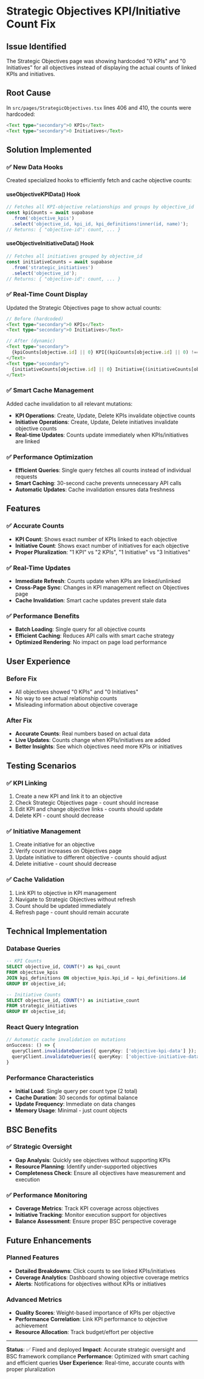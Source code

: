 # Strategic Objectives KPI/Initiative Count Fix

## Issue Identified

The Strategic Objectives page was showing hardcoded "0 KPIs" and "0 Initiatives" for all objectives instead of displaying the actual counts of linked KPIs and initiatives.

## Root Cause

In `src/pages/StrategicObjectives.tsx` lines 406 and 410, the counts were hardcoded:
```typescript
<Text type="secondary">0 KPIs</Text>
<Text type="secondary">0 Initiatives</Text>
```

## Solution Implemented

### ✅ New Data Hooks

Created specialized hooks to efficiently fetch and cache objective counts:

#### **useObjectiveKPIData()** Hook
```typescript
// Fetches all KPI-objective relationships and groups by objective_id
const kpiCounts = await supabase
  .from('objective_kpis')
  .select('objective_id, kpi_id, kpi_definitions!inner(id, name)');
// Returns: { "objective-id": count, ... }
```

#### **useObjectiveInitiativeData()** Hook
```typescript
// Fetches all initiatives grouped by objective_id
const initiativeCounts = await supabase
  .from('strategic_initiatives')
  .select('objective_id');
// Returns: { "objective-id": count, ... }
```

### ✅ Real-Time Count Display

Updated the Strategic Objectives page to show actual counts:
```typescript
// Before (hardcoded)
<Text type="secondary">0 KPIs</Text>
<Text type="secondary">0 Initiatives</Text>

// After (dynamic)
<Text type="secondary">
  {kpiCounts[objective.id] || 0} KPI{(kpiCounts[objective.id] || 0) !== 1 ? 's' : ''}
</Text>
<Text type="secondary">
  {initiativeCounts[objective.id] || 0} Initiative{(initiativeCounts[objective.id] || 0) !== 1 ? 's' : ''}
</Text>
```

### ✅ Smart Cache Management

Added cache invalidation to all relevant mutations:
- **KPI Operations**: Create, Update, Delete KPIs invalidate objective counts
- **Initiative Operations**: Create, Update, Delete initiatives invalidate objective counts
- **Real-time Updates**: Counts update immediately when KPIs/initiatives are linked

### ✅ Performance Optimization

- **Efficient Queries**: Single query fetches all counts instead of individual requests
- **Smart Caching**: 30-second cache prevents unnecessary API calls
- **Automatic Updates**: Cache invalidation ensures data freshness

## Features

### ✅ Accurate Counts
- **KPI Count**: Shows exact number of KPIs linked to each objective
- **Initiative Count**: Shows exact number of initiatives for each objective
- **Proper Pluralization**: "1 KPI" vs "2 KPIs", "1 Initiative" vs "3 Initiatives"

### ✅ Real-Time Updates
- **Immediate Refresh**: Counts update when KPIs are linked/unlinked
- **Cross-Page Sync**: Changes in KPI management reflect on Objectives page
- **Cache Invalidation**: Smart cache updates prevent stale data

### ✅ Performance Benefits
- **Batch Loading**: Single query for all objective counts
- **Efficient Caching**: Reduces API calls with smart cache strategy
- **Optimized Rendering**: No impact on page load performance

## User Experience

### Before Fix
- All objectives showed "0 KPIs" and "0 Initiatives"
- No way to see actual relationship counts
- Misleading information about objective coverage

### After Fix
- **Accurate Counts**: Real numbers based on actual data
- **Live Updates**: Counts change when KPIs/initiatives are added
- **Better Insights**: See which objectives need more KPIs or initiatives

## Testing Scenarios

### ✅ KPI Linking
1. Create a new KPI and link it to an objective
2. Check Strategic Objectives page - count should increase
3. Edit KPI and change objective links - counts should update
4. Delete KPI - count should decrease

### ✅ Initiative Management
1. Create initiative for an objective
2. Verify count increases on Objectives page
3. Update initiative to different objective - counts should adjust
4. Delete initiative - count should decrease

### ✅ Cache Validation
1. Link KPI to objective in KPI management
2. Navigate to Strategic Objectives without refresh
3. Count should be updated immediately
4. Refresh page - count should remain accurate

## Technical Implementation

### Database Queries
```sql
-- KPI Counts
SELECT objective_id, COUNT(*) as kpi_count 
FROM objective_kpis 
JOIN kpi_definitions ON objective_kpis.kpi_id = kpi_definitions.id
GROUP BY objective_id;

-- Initiative Counts  
SELECT objective_id, COUNT(*) as initiative_count
FROM strategic_initiatives
GROUP BY objective_id;
```

### React Query Integration
```typescript
// Automatic cache invalidation on mutations
onSuccess: () => {
  queryClient.invalidateQueries({ queryKey: ['objective-kpi-data'] });
  queryClient.invalidateQueries({ queryKey: ['objective-initiative-data'] });
}
```

### Performance Characteristics
- **Initial Load**: Single query per count type (2 total)
- **Cache Duration**: 30 seconds for optimal balance
- **Update Frequency**: Immediate on data changes
- **Memory Usage**: Minimal - just count objects

## BSC Benefits

### ✅ Strategic Oversight
- **Gap Analysis**: Quickly see objectives without supporting KPIs
- **Resource Planning**: Identify under-supported objectives
- **Completeness Check**: Ensure all objectives have measurement and execution

### ✅ Performance Monitoring
- **Coverage Metrics**: Track KPI coverage across objectives
- **Initiative Tracking**: Monitor execution support for objectives
- **Balance Assessment**: Ensure proper BSC perspective coverage

## Future Enhancements

### Planned Features
- **Detailed Breakdowns**: Click counts to see linked KPIs/initiatives
- **Coverage Analytics**: Dashboard showing objective coverage metrics
- **Alerts**: Notifications for objectives without KPIs or initiatives

### Advanced Metrics
- **Quality Scores**: Weight-based importance of KPIs per objective
- **Performance Correlation**: Link KPI performance to objective achievement
- **Resource Allocation**: Track budget/effort per objective

---

**Status**: ✅ Fixed and deployed
**Impact**: Accurate strategic oversight and BSC framework compliance
**Performance**: Optimized with smart caching and efficient queries
**User Experience**: Real-time, accurate counts with proper pluralization